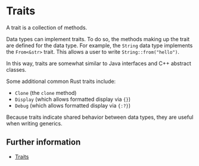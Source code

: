 # Traits

A trait is a collection of methods.

Data types can implement traits. To do so, the methods making up the trait are defined for the data type. For example, the `String` data type implements the `From<&str>` trait. This allows a user to write `String::from("hello")`.

In this way, traits are somewhat similar to Java interfaces and C++ abstract classes.

Some additional common Rust traits include:

-   `Clone` (the `clone` method)
-   `Display` (which allows formatted display via `{}`)
-   `Debug` (which allows formatted display via `{:?}`)

Because traits indicate shared behavior between data types, they are useful when writing generics.

## Further information

-   [Traits](https://doc.rust-lang.org/book/ch10-02-traits.html)
